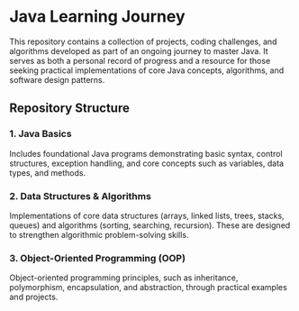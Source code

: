 # Java Learning Journey

This repository contains a collection of projects, coding challenges, and algorithms developed as part of an ongoing journey to master Java. It serves as both a personal record of progress and a resource for those seeking practical implementations of core Java concepts, algorithms, and software design patterns.

## Repository Structure

### 1. **Java Basics**
   Includes foundational Java programs demonstrating basic syntax, control structures, exception handling, and core concepts such as variables, data types, and methods.

### 2. **Data Structures & Algorithms**
   Implementations of core data structures (arrays, linked lists, trees, stacks, queues) and algorithms (sorting, searching, recursion). These are designed to strengthen algorithmic problem-solving skills.

### 3. **Object-Oriented Programming (OOP)**
   Object-oriented programming principles, such as inheritance, polymorphism, encapsulation, and abstraction, through practical examples and projects.

<!--
### 4. **Design Patterns**
   This folder contains Java implementations of common design patterns, including but not limited to Singleton, Factory, Strategy, and Observer. Each pattern is implemented with an explanation of its usage and appropriate use cases.

### 5. **Problem Solving**
   A collection of coding challenges sourced from competitive programming platforms (LeetCode, Codeforces, etc.). This section focuses on developing proficiency in solving algorithmic problems.

### 6. **Backend Development (Spring Framework)**
   This section includes Java-based backend projects utilizing the Spring Framework. Projects focus on building RESTful APIs with Spring Boot, integrating with databases using JPA, and developing scalable backend solutions.

### 7. **Testing**
   This directory contains unit tests using JUnit and Mockito. These tests are designed to ensure the correctness of Java applications, demonstrating best practices in writing and organizing tests. -->